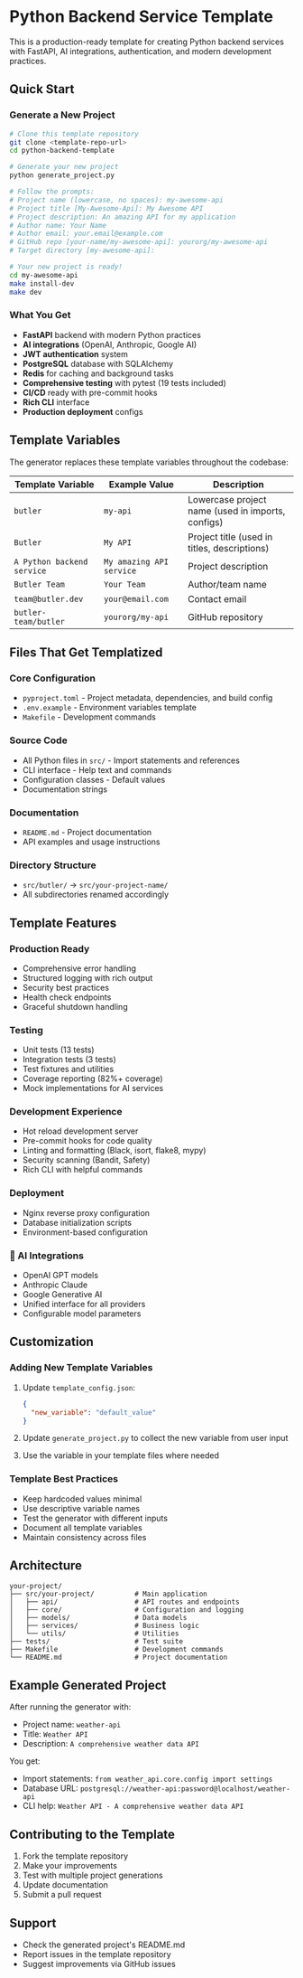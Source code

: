 # Python Backend Service Template

This is a production-ready template for creating Python backend services with FastAPI, AI integrations, authentication, and modern development practices.

## Quick Start

### Generate a New Project

```bash
# Clone this template repository
git clone <template-repo-url>
cd python-backend-template

# Generate your new project
python generate_project.py

# Follow the prompts:
# Project name (lowercase, no spaces): my-awesome-api
# Project title [My-Awesome-Api]: My Awesome API
# Project description: An amazing API for my application
# Author name: Your Name
# Author email: your.email@example.com
# GitHub repo [your-name/my-awesome-api]: yourorg/my-awesome-api
# Target directory [my-awesome-api]: 

# Your new project is ready!
cd my-awesome-api
make install-dev
make dev
```

### What You Get

- **FastAPI** backend with modern Python practices
- **AI integrations** (OpenAI, Anthropic, Google AI)
- **JWT authentication** system
- **PostgreSQL** database with SQLAlchemy
- **Redis** for caching and background tasks
- **Comprehensive testing** with pytest (19 tests included)
- **CI/CD** ready with pre-commit hooks
- **Rich CLI** interface
- **Production deployment** configs

## Template Variables

The generator replaces these template variables throughout the codebase:

| Template Variable | Example Value | Description |
|------------------|---------------|-------------|
| `butler` | `my-api` | Lowercase project name (used in imports, configs) |
| `Butler` | `My API` | Project title (used in titles, descriptions) |
| `A Python backend service` | `My amazing API service` | Project description |
| `Butler Team` | `Your Team` | Author/team name |
| `team@butler.dev` | `your@email.com` | Contact email |
| `butler-team/butler` | `yourorg/my-api` | GitHub repository |

## Files That Get Templatized

### Core Configuration
- `pyproject.toml` - Project metadata, dependencies, and build config
- `.env.example` - Environment variables template
- `Makefile` - Development commands

### Source Code
- All Python files in `src/` - Import statements and references
- CLI interface - Help text and commands
- Configuration classes - Default values
- Documentation strings

### Documentation
- `README.md` - Project documentation
- API examples and usage instructions

### Directory Structure
- `src/butler/` → `src/your-project-name/`
- All subdirectories renamed accordingly

## Template Features

### Production Ready
- Comprehensive error handling
- Structured logging with rich output
- Security best practices
- Health check endpoints
- Graceful shutdown handling

### Testing
- Unit tests (13 tests)
- Integration tests (3 tests)
- Test fixtures and utilities
- Coverage reporting (82%+ coverage)
- Mock implementations for AI services

### Development Experience
- Hot reload development server
- Pre-commit hooks for code quality
- Linting and formatting (Black, isort, flake8, mypy)
- Security scanning (Bandit, Safety)
- Rich CLI with helpful commands

### Deployment
- Nginx reverse proxy configuration
- Database initialization scripts
- Environment-based configuration

### 🤖 AI Integrations
- OpenAI GPT models
- Anthropic Claude
- Google Generative AI
- Unified interface for all providers
- Configurable model parameters

## Customization

### Adding New Template Variables

1. Update `template_config.json`:
   ```json
   {
     "new_variable": "default_value"
   }
   ```

2. Update `generate_project.py` to collect the new variable from user input

3. Use the variable in your template files where needed

### Template Best Practices

- Keep hardcoded values minimal
- Use descriptive variable names
- Test the generator with different inputs
- Document all template variables
- Maintain consistency across files

## Architecture

```
your-project/
├── src/your-project/          # Main application
│   ├── api/                   # API routes and endpoints
│   ├── core/                  # Configuration and logging
│   ├── models/                # Data models
│   ├── services/              # Business logic
│   └── utils/                 # Utilities
├── tests/                     # Test suite
├── Makefile                   # Development commands
└── README.md                  # Project documentation
```

## Example Generated Project

After running the generator with:
- Project name: `weather-api`
- Title: `Weather API`
- Description: `A comprehensive weather data API`

You get:
- Import statements: `from weather_api.core.config import settings`
- Database URL: `postgresql://weather-api:password@localhost/weather-api`
- CLI help: `Weather API - A comprehensive weather data API`

## Contributing to the Template

1. Fork the template repository
2. Make your improvements
3. Test with multiple project generations
4. Update documentation
5. Submit a pull request

## Support

- Check the generated project's README.md
- Report issues in the template repository
- Suggest improvements via GitHub issues